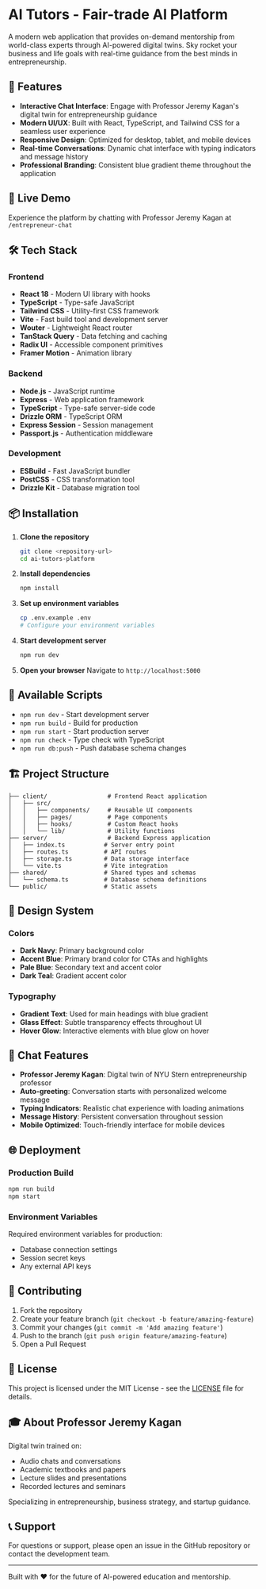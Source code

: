 # AI Tutors - Fair-trade AI Platform

A modern web application that provides on-demand mentorship from world-class experts through AI-powered digital twins. Sky rocket your business and life goals with real-time guidance from the best minds in entrepreneurship.

## 🌟 Features

- **Interactive Chat Interface**: Engage with Professor Jeremy Kagan's digital twin for entrepreneurship guidance
- **Modern UI/UX**: Built with React, TypeScript, and Tailwind CSS for a seamless user experience
- **Responsive Design**: Optimized for desktop, tablet, and mobile devices
- **Real-time Conversations**: Dynamic chat interface with typing indicators and message history
- **Professional Branding**: Consistent blue gradient theme throughout the application

## 🚀 Live Demo

Experience the platform by chatting with Professor Jeremy Kagan at `/entrepreneur-chat`

## 🛠 Tech Stack

### Frontend
- **React 18** - Modern UI library with hooks
- **TypeScript** - Type-safe JavaScript
- **Tailwind CSS** - Utility-first CSS framework
- **Vite** - Fast build tool and development server
- **Wouter** - Lightweight React router
- **TanStack Query** - Data fetching and caching
- **Radix UI** - Accessible component primitives
- **Framer Motion** - Animation library

### Backend
- **Node.js** - JavaScript runtime
- **Express** - Web application framework
- **TypeScript** - Type-safe server-side code
- **Drizzle ORM** - TypeScript ORM
- **Express Session** - Session management
- **Passport.js** - Authentication middleware

### Development
- **ESBuild** - Fast JavaScript bundler
- **PostCSS** - CSS transformation tool
- **Drizzle Kit** - Database migration tool

## 📦 Installation

1. **Clone the repository**
   ```bash
   git clone <repository-url>
   cd ai-tutors-platform
   ```

2. **Install dependencies**
   ```bash
   npm install
   ```

3. **Set up environment variables**
   ```bash
   cp .env.example .env
   # Configure your environment variables
   ```

4. **Start development server**
   ```bash
   npm run dev
   ```

5. **Open your browser**
   Navigate to `http://localhost:5000`

## 🎯 Available Scripts

- `npm run dev` - Start development server
- `npm run build` - Build for production
- `npm run start` - Start production server
- `npm run check` - Type check with TypeScript
- `npm run db:push` - Push database schema changes

## 🏗 Project Structure

```
├── client/                 # Frontend React application
│   ├── src/
│   │   ├── components/     # Reusable UI components
│   │   ├── pages/          # Page components
│   │   ├── hooks/          # Custom React hooks
│   │   └── lib/            # Utility functions
├── server/                 # Backend Express application
│   ├── index.ts           # Server entry point
│   ├── routes.ts          # API routes
│   ├── storage.ts         # Data storage interface
│   └── vite.ts            # Vite integration
├── shared/                # Shared types and schemas
│   └── schema.ts          # Database schema definitions
└── public/                # Static assets
```

## 🎨 Design System

### Colors
- **Dark Navy**: Primary background color
- **Accent Blue**: Primary brand color for CTAs and highlights
- **Pale Blue**: Secondary text and accent color
- **Dark Teal**: Gradient accent color

### Typography
- **Gradient Text**: Used for main headings with blue gradient
- **Glass Effect**: Subtle transparency effects throughout UI
- **Hover Glow**: Interactive elements with blue glow on hover

## 💬 Chat Features

- **Professor Jeremy Kagan**: Digital twin of NYU Stern entrepreneurship professor
- **Auto-greeting**: Conversation starts with personalized welcome message
- **Typing Indicators**: Realistic chat experience with loading animations
- **Message History**: Persistent conversation throughout session
- **Mobile Optimized**: Touch-friendly interface for mobile devices

## 🌐 Deployment

### Production Build
```bash
npm run build
npm start
```

### Environment Variables
Required environment variables for production:
- Database connection settings
- Session secret keys
- Any external API keys

## 🤝 Contributing

1. Fork the repository
2. Create your feature branch (`git checkout -b feature/amazing-feature`)
3. Commit your changes (`git commit -m 'Add amazing feature'`)
4. Push to the branch (`git push origin feature/amazing-feature`)
5. Open a Pull Request

## 📝 License

This project is licensed under the MIT License - see the [LICENSE](LICENSE) file for details.

## 🎓 About Professor Jeremy Kagan

Digital twin trained on:
- Audio chats and conversations
- Academic textbooks and papers
- Lecture slides and presentations
- Recorded lectures and seminars

Specializing in entrepreneurship, business strategy, and startup guidance.

## 📞 Support

For questions or support, please open an issue in the GitHub repository or contact the development team.

---

Built with ❤️ for the future of AI-powered education and mentorship.